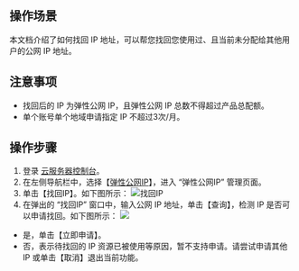 ## 操作场景

本文档介绍了如何找回 IP 地址，可以帮您找回您使用过、且当前未分配给其他用户的公网 IP 地址。

## 注意事项

- 找回后的 IP 为弹性公网 IP，且弹性公网 IP 总数不得超过产品总配额。
- 单个账号单个地域申请指定 IP 不超过3次/月。

## 操作步骤

1. 登录 [云服务器控制台](https://console.cloud.tencent.com/cvm/index)。
2. 在左侧导航栏中，选择【[弹性公网IP](https://console.cloud.tencent.com/cvm/eip)】，进入 “弹性公网IP” 管理页面。
3. 单击【找回IP】。如下图所示：
![找回IP](https://main.qcloudimg.com/raw/be2265a9909b939836bff2065e8acd89.png)
4. 在弹出的 “找回IP” 窗口中，输入公网 IP 地址，单击【查询】，检测 IP 是否可以申请找回。如下图所示：
![](https://main.qcloudimg.com/raw/0b1916359835f810767ec265154a758a.png)
 - 是，单击【立即申请】。
 - 否，表示待找回的 IP 资源已被使用等原因，暂不支持申请。请尝试申请其他 IP 或单击【取消】退出当前功能。








